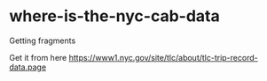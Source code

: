 # where-is-the-nyc-cab-data
Getting fragments

Get it from here
https://www1.nyc.gov/site/tlc/about/tlc-trip-record-data.page
